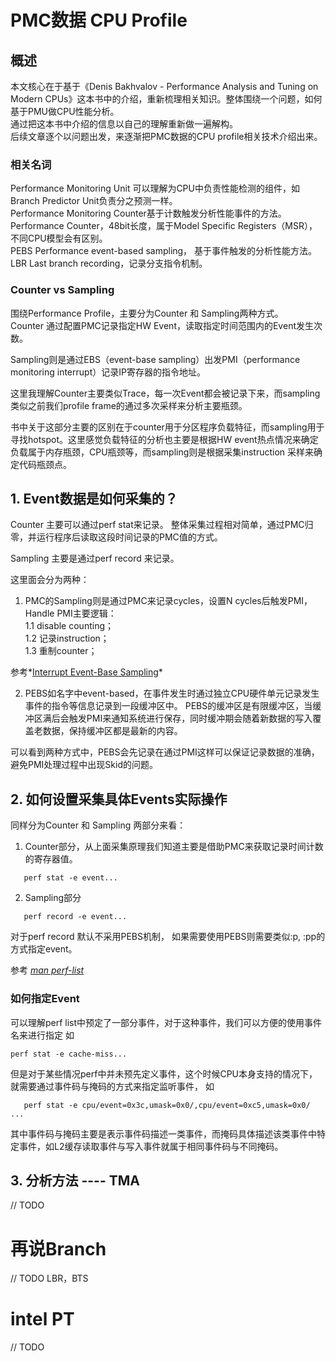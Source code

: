 # PMC数据 CPU Profile  
## 概述  
本文核心在于基于《Denis Bakhvalov - Performance Analysis and Tuning on Modern CPUs》这本书中的介绍，重新梳理相关知识。整体围绕一个问题，如何基于PMU做CPU性能分析。  
通过把这本书中介绍的信息以自己的理解重新做一遍解构。  
后续文章逐个以问题出发，来逐渐把PMC数据的CPU profile相关技术介绍出来。  

### 相关名词  

Performance Monitoring Unit 可以理解为CPU中负责性能检测的组件，如Branch Predictor Unit负责分之预测一样。  
Performance Monitoring Counter基于计数触发分析性能事件的方法。  
Performance Counter，48bit长度，属于Model Specific Registers（MSR），不同CPU模型会有区别。  
PEBS Performance event-based sampling， 基于事件触发的分析性能方法。  
LBR Last branch recording，记录分支指令机制。  

### Counter vs Sampling
围绕Performance Profile，主要分为Counter 和 Sampling两种方式。  
Counter 通过配置PMC记录指定HW Event，读取指定时间范围内的Event发生次数。  

Sampling则是通过EBS（event-base sampling）出发PMI（performance monitoring interrupt）记录IP寄存器的指令地址。

这里我理解Counter主要类似Trace，每一次Event都会被记录下来，而sampling类似之前我们profile frame的通过多次采样来分析主要瓶颈。 

书中关于这部分主要的区别在于counter用于分区程序负载特征，而sampling用于寻找hotspot。这里感觉负载特征的分析也主要是根据HW event热点情况来确定负载属于内存瓶颈，CPU瓶颈等，而sampling则是根据采集instruction 采样来确定代码瓶颈点。  

## 1. Event数据是如何采集的？
Counter 主要可以通过perf stat来记录。 整体采集过程相对简单，通过PMC归零，并运行程序后读取这段时间记录的PMC值的方式。  

Sampling 主要是通过perf record 来记录。

这里面会分为两种：  
1. PMC的Sampling则是通过PMC来记录cycles，设置N cycles后触发PMI，Handle PMI主要逻辑：  
  1.1 disable counting；  
  1.2 记录instruction；   
  1.3 重制counter； 

参考*[Interrupt Event-Base Sampling](https://easyperf.net/blog/2018/06/08/Advanced-profiling-topics-PEBS-and-LBR)*

2. PEBS如名字中event-based，在事件发生时通过独立CPU硬件单元记录发生事件的指令等信息记录到一段缓冲区中。 PEBS的缓冲区是有限缓冲区，当缓冲区满后会触发PMI来通知系统进行保存，同时缓冲期会随着新数据的写入覆盖老数据，保持缓冲区都是最新的内容。

可以看到两种方式中，PEBS会先记录在通过PMI这样可以保证记录数据的准确，避免PMI处理过程中出现Skid的问题。  

## 2. 如何设置采集具体Events实际操作    

同样分为Counter 和 Sampling 两部分来看：  
1. Counter部分，从上面采集原理我们知道主要是借助PMC来获取记录时间计数的寄存器值。
```
   perf stat -e event...
```  
2. Sampling部分
```
   perf record -e event...
```
对于perf record 默认不采用PEBS机制， 如果需要使用PEBS则需要类似:p, :pp的方式指定event。  

参考 *[man perf-list](https://man7.org/linux/man-pages/man1/perf-list.1.html#EVENT_MODIFIERS)*

### 如何指定Event
可以理解perf list中预定了一部分事件，对于这种事件，我们可以方便的使用事件名来进行指定
如
```
perf stat -e cache-miss...
```
但是对于某些情况perf中并未预先定义事件，这个时候CPU本身支持的情况下，就需要通过事件码与掩码的方式来指定监听事件，
如
```
   perf stat -e cpu/event=0x3c,umask=0x0/,cpu/event=0xc5,umask=0x0/ ...
```
其中事件码与掩码主要是表示事件码描述一类事件，而掩码具体描述该类事件中特定事件，如L2缓存读取事件与写入事件就属于相同事件码与不同掩码。  

## 3. 分析方法 ---- TMA
// TODO
# 再说Branch
// TODO LBR，BTS

# intel PT
// TODO
